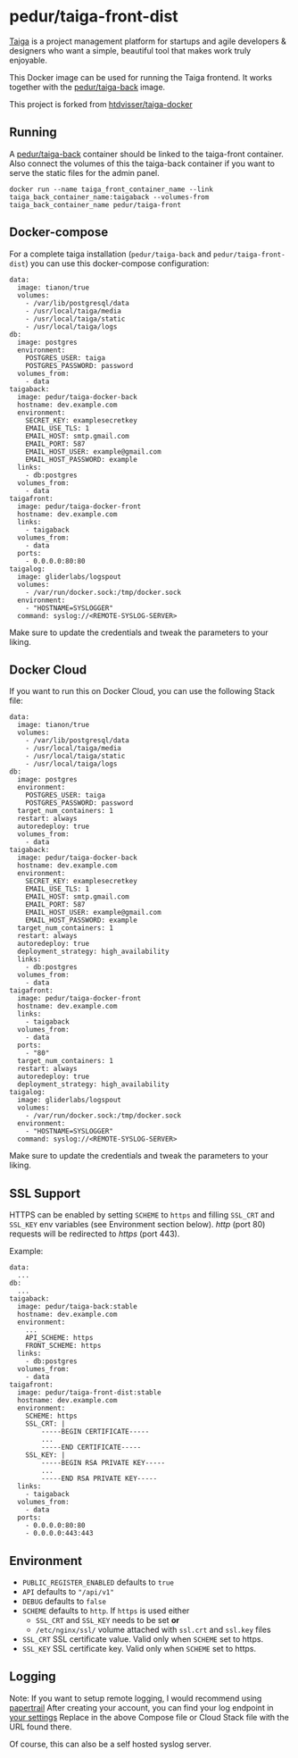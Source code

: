 # pedur/taiga-front-dist

[Taiga](https://taiga.io/) is a project management platform for startups and agile developers & designers who want a simple, beautiful tool that makes work truly enjoyable.

This Docker image can be used for running the Taiga frontend. It works together with the [pedur/taiga-back](https://registry.hub.docker.com/u/pedur/taiga-back/) image.

This project is forked from [htdvisser/taiga-docker](https://github.com/htdvisser/taiga-docker)

## Running

A [pedur/taiga-back](https://registry.hub.docker.com/u/pedur/taiga-back/) container should be linked to the taiga-front container. Also connect the volumes of this the taiga-back container if you want to serve the static files for the admin panel.

```
docker run --name taiga_front_container_name --link taiga_back_container_name:taigaback --volumes-from taiga_back_container_name pedur/taiga-front
```

## Docker-compose

For a complete taiga installation (``pedur/taiga-back`` and ``pedur/taiga-front-dist``) you can use this docker-compose configuration:

```
data:
  image: tianon/true
  volumes:
    - /var/lib/postgresql/data
    - /usr/local/taiga/media
    - /usr/local/taiga/static
    - /usr/local/taiga/logs
db:
  image: postgres
  environment:
    POSTGRES_USER: taiga
    POSTGRES_PASSWORD: password
  volumes_from:
    - data
taigaback:
  image: pedur/taiga-docker-back
  hostname: dev.example.com
  environment:
    SECRET_KEY: examplesecretkey
    EMAIL_USE_TLS: 1
    EMAIL_HOST: smtp.gmail.com
    EMAIL_PORT: 587
    EMAIL_HOST_USER: example@gmail.com
    EMAIL_HOST_PASSWORD: example
  links:
    - db:postgres
  volumes_from:
    - data
taigafront:
  image: pedur/taiga-docker-front
  hostname: dev.example.com
  links:
    - taigaback
  volumes_from:
    - data
  ports:
    - 0.0.0.0:80:80
taigalog:
  image: gliderlabs/logspout
  volumes:
    - /var/run/docker.sock:/tmp/docker.sock
  environment:
    - "HOSTNAME=SYSLOGGER"
  command: syslog://<REMOTE-SYSLOG-SERVER>

```
Make sure to update the credentials and tweak the parameters to your liking.

## Docker Cloud

If you want to run this on Docker Cloud, you can use the following Stack file:

```
data:
  image: tianon/true
  volumes:
    - /var/lib/postgresql/data
    - /usr/local/taiga/media
    - /usr/local/taiga/static
    - /usr/local/taiga/logs
db:
  image: postgres
  environment:
    POSTGRES_USER: taiga
    POSTGRES_PASSWORD: password
  target_num_containers: 1
  restart: always
  autoredeploy: true
  volumes_from:
    - data
taigaback:
  image: pedur/taiga-docker-back
  hostname: dev.example.com
  environment:
    SECRET_KEY: examplesecretkey
    EMAIL_USE_TLS: 1
    EMAIL_HOST: smtp.gmail.com
    EMAIL_PORT: 587
    EMAIL_HOST_USER: example@gmail.com
    EMAIL_HOST_PASSWORD: example
  target_num_containers: 1
  restart: always
  autoredeploy: true
  deployment_strategy: high_availability
  links:
    - db:postgres
  volumes_from:
    - data
taigafront:
  image: pedur/taiga-docker-front
  hostname: dev.example.com
  links:
    - taigaback
  volumes_from:
    - data
  ports:
    - "80"
  target_num_containers: 1
  restart: always
  autoredeploy: true
  deployment_strategy: high_availability
taigalog:
  image: gliderlabs/logspout
  volumes:
    - /var/run/docker.sock:/tmp/docker.sock
  environment:
    - "HOSTNAME=SYSLOGGER"
  command: syslog://<REMOTE-SYSLOG-SERVER>
```
Make sure to update the credentials and tweak the parameters to your liking.

## SSL Support

HTTPS can be enabled by setting ``SCHEME`` to ``https`` and filling ``SSL_CRT``
and ``SSL_KEY`` env variables (see Environment section below). *http* (port 80)
requests will be redirected to *https* (port 443).

Example:

```
data:
  ...
db:
  ...
taigaback:
  image: pedur/taiga-back:stable
  hostname: dev.example.com
  environment:
    ...
    API_SCHEME: https
    FRONT_SCHEME: https
  links:
    - db:postgres
  volumes_from:
    - data
taigafront:
  image: pedur/taiga-front-dist:stable
  hostname: dev.example.com
  environment:
    SCHEME: https
    SSL_CRT: |
        -----BEGIN CERTIFICATE-----
        ...
        -----END CERTIFICATE-----
    SSL_KEY: |
        -----BEGIN RSA PRIVATE KEY-----
        ...
        -----END RSA PRIVATE KEY-----
  links:
    - taigaback
  volumes_from:
    - data
  ports:
    - 0.0.0.0:80:80
    - 0.0.0.0:443:443
```

## Environment

* ``PUBLIC_REGISTER_ENABLED`` defaults to ``true``
* ``API`` defaults to ``"/api/v1"``
* ``DEBUG`` defaults to ``false``
* ``SCHEME`` defaults to ``http``. If ``https`` is used either
  * ``SSL_CRT`` and ``SSL_KEY`` needs to be set **or**
  * ``/etc/nginx/ssl/`` volume attached with ``ssl.crt`` and ``ssl.key`` files
* ``SSL_CRT`` SSL certificate value. Valid only when ``SCHEME`` set to https.
* ``SSL_KEY`` SSL certificate key. Valid only when ``SCHEME`` set to https.


## Logging

Note: If you want to setup remote logging, I would recommend using [papertrail](https://papertrailapp.com)
After creating your account, you can find your log endpoint in [your settings](https://papertrailapp.com/account/destinations)
Replace <REMOTE-SYSLOG-SERVER> in the above Compose file or Cloud Stack file with the URL found there.

Of course, this can also be a self hosted syslog server.
